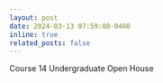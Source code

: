 ```yaml
---
layout: post
date: 2024-03-13 07:59:00-0400
inline: true
related_posts: false
---
```


Course 14 Undergraduate Open House
